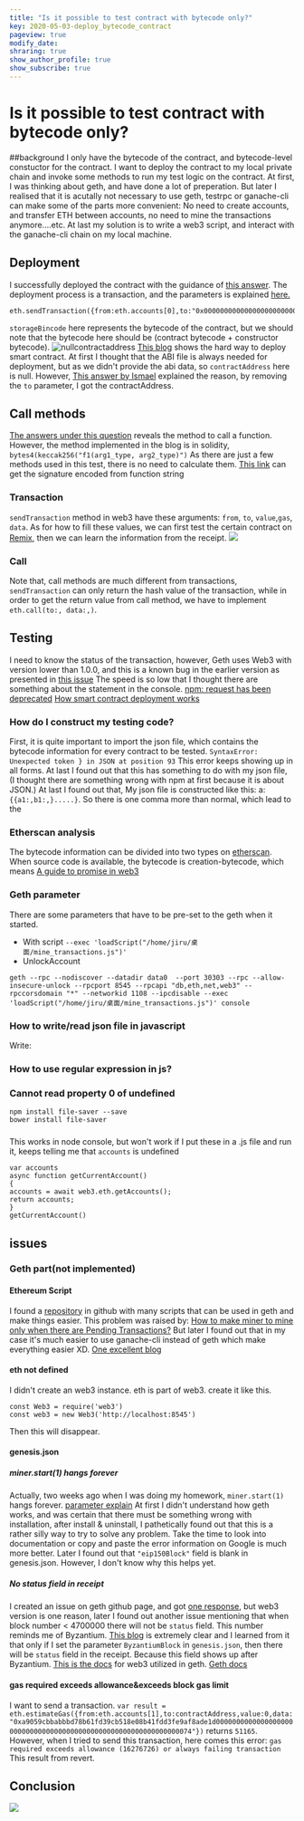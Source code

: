 ```yaml
---
title: "Is it possible to test contract with bytecode only?"
key: 2020-05-03-deploy_bytecode_contract
pageview: true
modify_date: 
shraring: true
show_author_profile: true
show_subscribe: true
---
```


# Is it possible to test contract with bytecode only?

##background
I only have the bytecode of the contract, and bytecode-level constuctor for the contract. I want to deploy the contract to my local private chain and invoke some methods to run my test logic on the contract. At first, I was thinking about geth, and have done a lot of preperation. But later I realised that it is acutally not necessary to use geth, testrpc or ganache-cli can make some of the parts more convenient: No need to create accounts, and transfer ETH between accounts, no need to mine the transactions anymore....etc. At last my solution is to write a web3 script, and interact with the ganache-cli chain on my local machine.

## Deployment
I successfully deployed the contract with the guidance of [this answer](https://ethereum.stackexchange.com/questions/70774/deploying-contract-using-bytecode).
The deployment process is a transaction, and the parameters is explained [here.](https://programtheblockchain.com/posts/2018/01/09/how-smart-contract-deployment-works/)

```
eth.sendTransaction({from:eth.accounts[0],to:"0x0000000000000000000000000000000000000000",value:0,data:storageBincode})
```

`storageBincode` here represents the bytecode of the contract, but we should note that the bytecode here should be (contract bytecode + constructor bytecode).
![nullcontractaddress](https://note.youdao.com/yws/api/personal/file/WEBfd1156ad9e782616edb090f268b0c86c?method=download&shareKey=1ceaeef1ffe951de08732962877413f4)
[This blog](https://medium.com/@gus_tavo_guim/deploying-a-smart-contract-the-hard-way-8aae778d4f2a) shows the hard way to deploy smart contract. At first I thought that the ABI file is always needed for deployment, but as we didn't provide the abi data, so `contractAddress` here is null. 
However, [This answer by Ismael](https://ethereum.stackexchange.com/questions/73902/contractaddress-null) explained the reason, by removing the `to` parameter, I got the contractAddress.
## Call methods
[The answers under this question](https://ethereum.stackexchange.com/questions/9733/calling-function-from-deployed-contract) reveals the method to call a function. However, the method implemented in the blog is in solidity,
`bytes4(keccak256("f1(arg1_type, arg2_type)")`
As there are just a few methods used in this test, there is no need to calculate them.
[This link](https://piyolab.github.io/playground/ethereum/getEncodedFunctionSignature/) can get the signature encoded from function string
### Transaction
`sendTransaction` method in web3 have these arguments: `from`, `to`, `value`,`gas`, `data`. As for how to fill these values, we can first test the certain contract on [Remix](http://remix.ethereum.org/), then we can learn the information from the receipt. 
![](https://note.youdao.com/yws/api/personal/file/WEB1ecc127d2eeeb316ecc3a2cfd0a445bf?method=download&shareKey=a249f0a9746c0940456eeb6964f1b18c)
### Call
Note that, call methods are much different from transactions, `sendTransaction` can only return the hash value of the transaction, while in order to get the return value from call method, we have to implement `eth.call(to:, data:,)`. 
## Testing
I need to know the status of the transaction, however, Geth uses Web3 with version lower than 1.0.0, and this is a known bug in the earlier version as presented in [this issue](https://github.com/ethereum/web3.js/issues/2410)
The speed is so low that I thought there are something about the statement in the console.
[npm: request has been deprecated](https://medium.com/better-programming/request-has-been-deprecated-a76415b4910b)
[How smart contract deployment works](https://programtheblockchain.com/posts/2018/01/09/how-smart-contract-deployment-works/)

### How do I construct my testing code?
First, it is quite important to import the json file, which contains the bytecode information for every contract to be tested.
`SyntaxError: Unexpected token } in JSON at position 93`
This error keeps showing up in all forms. At last I found out that this has something to do with my json file, (I thought there are something wrong with npm at first because it is about JSON.) At last I found out that, My json file is constructed like this: a:`{{a1:,b1:,}.....}`. So there is one comma more than normal, which lead to the 
### Etherscan analysis
The bytecode information can be divided into two types on [etherscan](https://etherscan.io). When source code is available, the bytecode is creation-bytecode, which means
[A guide to promise in web3](https://stackoverflow.com/questions/46514570/using-async-await-on-custom-promise)
### Geth parameter
There are some parameters that have to be pre-set to the geth when it started.

* With script `--exec 'loadScript("/home/jiru/桌面/mine_transactions.js")'`
* UnlockAccount


```geth --rpc --nodiscover --datadir data0  --port 30303 --rpc --allow-insecure-unlock --rpcport 8545 --rpcapi "db,eth,net,web3" --rpccorsdomain "*" --networkid 1108 --ipcdisable --exec 'loadScript("/home/jiru/桌面/mine_transactions.js")' console```

### How to write/read json file in javascript
Write:
### How to use regular expression in js?
### Cannot read property 0 of undefined


```
npm install file-saver --save
bower install file-saver
```
###
This works in node console, but won't work if I put these in a .js file and run it, keeps telling me that `accounts` is undefined
```
var accounts
async function getCurrentAccount()
{
accounts = await web3.eth.getAccounts();
return accounts;
}
getCurrentAccount()
```
## issues
### Geth part(not implemented)
#### Ethereum Script
I found a [repository](https://github.com/niksmac/ethereum-scripts) in github with many scripts that can be used in geth and make things easier. This problem was raised by:
[How to make miner to mine only when there are Pending Transactions?](https://ethereum.stackexchange.com/questions/3151/how-to-make-miner-to-mine-only-when-there-are-pending-transactions)
But later I found out that in my case it's much easier to use ganache-cli instead of geth which make everything easier XD.
[One excellent blog](https://www.zybuluo.com/qidiandasheng/note/1246984)

#### eth not defined
I didn't create an web3 instance. eth is part of web3.
create it like this.

```
const Web3 = require('web3')
const web3 = new Web3('http://localhost:8545')
```
Then this will disappear.
#### genesis.json
##### miner.start(1) hangs forever
Actually, two weeks ago when I was doing my homework, `miner.start(1)` hangs forever. [parameter explain](https://github.com/bokkypoobah/DeveryCrowdsale/blob/master/test/genesis.json#L4) 
At first I didn't understand how geth works, and was certain that there must be something wrong with installation, after install & uninstall, I pathetically found out that this is a rather silly way to try to solve any problem. Take the time to look into documentation or copy and paste the error information on Google is much more better. Later I found out that `"eip150Block"` field is blank in genesis.json. However, I don't know why this helps yet.
##### No status field in receipt

I created an issue on geth github page, and got [one response](https://github.com/ethereum/go-ethereum/issues/21016), but web3 version is one reason, later I found out another issue mentioning that when block number < 4700000 there will not be `status` field. This number reminds me of Byzantium. [This blog](https://www.felix021.com/blog/read.php?2186) is extremely clear and I learned from it that only if I set the parameter `ByzantiumBlock` in `genesis.json`, then there will be `status` field in the receipt. Because this field shows up after Byzantium.
[This is the docs](https://github.com/ethereum/wiki/wiki/JavaScript-API#contract-methods) for web3 utilized in geth.
[Geth docs](https://geth.ethereum.org/docs/)
#### gas required exceeds allowance&exceeds block gas limit
I want to send a transaction.
`var result = eth.estimateGas({from:eth.accounts[1],to:contractAddress,value:0,data:"0xa9059cbbabbbd78b61fd39cb518e08b41fdd3fe9af8ade1d0000000000000000000000000000000000000000000000000000000000000074"})`
returns `51165`.
However, when I tried to send this transaction, here comes this error:
`gas required exceeds allowance (16276726) or always failing transaction`
This result from revert.

## Conclusion
![](https://note.youdao.com/yws/api/personal/file/WEB7db5415696afe9f8ecd35212e5164ffa?method=download&shareKey=45493eb6d8d3c47de3afd26ed148ced2)